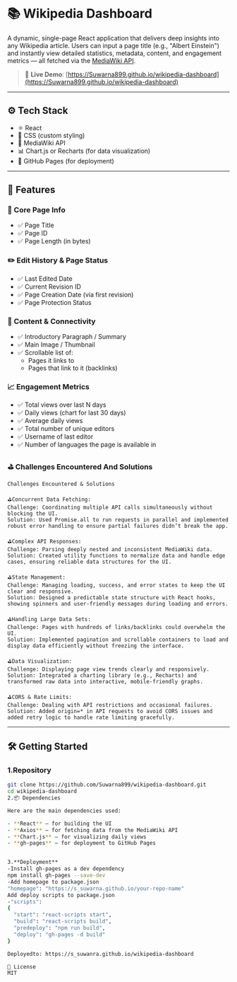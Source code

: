 # 📚 Wikipedia Dashboard 

A dynamic, single-page React application that delivers deep insights into any Wikipedia article. Users can input a page title (e.g., "Albert Einstein") and instantly view detailed statistics, metadata, content, and engagement metrics — all fetched via the [MediaWiki API](https://www.mediawiki.org/wiki/API:Main_page).

> 🔗 **Live Demo**: [https://Suwarna899.github.io/wikipedia-dashboard](https://Suwarna899.github.io/wikipedia-dashboard)

---

## ⚙️ Tech Stack

- ⚛️ React
- 🎨 CSS (custom styling)
- 📡 MediaWiki API
- 📊 Chart.js or Recharts (for data visualization)
- 🚀 GitHub Pages (for deployment)

---

## 🚀 Features

### 🧩 Core Page Info
- ✅ Page Title
- ✅ Page ID
- ✅ Page Length (in bytes)

### ✏️ Edit History & Page Status
- ✅ Last Edited Date
- ✅ Current Revision ID
- ✅ Page Creation Date (via first revision)
- ✅ Page Protection Status

### 🧠 Content & Connectivity
- ✅ Introductory Paragraph / Summary
- ✅ Main Image / Thumbnail
- ✅ Scrollable list of:
  - Pages it links to
  - Pages that link to it (backlinks)

### 📈 Engagement Metrics
- ✅ Total views over last N days
- ✅ Daily views (chart for last 30 days)
- ✅ Average daily views
- ✅ Total number of unique editors
- ✅ Username of last editor
- ✅ Number of languages the page is available in
  
### ⛳️ Challenges Encountered And Solutions
    Challenges Encountered & Solutions

    ⛳️Concurrent Data Fetching:
    Challenge: Coordinating multiple API calls simultaneously without blocking the UI.
    Solution: Used Promise.all to run requests in parallel and implemented robust error handling to ensure partial failures didn’t break the app.

    ⛳️Complex API Responses:
    Challenge: Parsing deeply nested and inconsistent MediaWiki data.
    Solution: Created utility functions to normalize data and handle edge cases, ensuring reliable data structures for the UI.

    ⛳️State Management:
    Challenge: Managing loading, success, and error states to keep the UI clear and responsive.
    Solution: Designed a predictable state structure with React hooks, showing spinners and user-friendly messages during loading and errors.

    ⛳️Handling Large Data Sets:
    Challenge: Pages with hundreds of links/backlinks could overwhelm the UI.
    Solution: Implemented pagination and scrollable containers to load and display data efficiently without freezing the interface.

    ⛳️Data Visualization:
    Challenge: Displaying page view trends clearly and responsively.
    Solution: Integrated a charting library (e.g., Recharts) and transformed raw data into interactive, mobile-friendly graphs.

    ⛳️CORS & Rate Limits:
    Challenge: Dealing with API restrictions and occasional failures.
    Solution: Added origin=* in API requests to avoid CORS issues and added retry logic to handle rate limiting gracefully. 

---

## 🛠️ Getting Started

### 1.Repository

```bash
git clone https://github.com/Suwarna899/wikipedia-dashboard.git
cd wikipedia-dashboard
2.📦 Dependencies

Here are the main dependencies used:

- **React** – for building the UI
- **Axios** – for fetching data from the MediaWiki API
- **Chart.js** – for visualizing daily views
- **gh-pages** – for deployment to GitHub Pages


3.**Deployment**
-Install gh-pages as a dev dependency
npm install gh-pages --save-dev
-Add homepage to package.json
"homepage": "https://s_suwarna.github.io/your-repo-name"
Add deploy scripts to package.json
-"scripts": 
{
  "start": "react-scripts start",
  "build": "react-scripts build",
  "predeploy": "npm run build",
  "deploy": "gh-pages -d build"
}

Deployedto: https://s_suwanra.github.io/wikipedia-dashboard

📜 License
MIT
